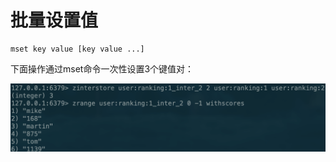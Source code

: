# 批量设置值

```text
mset key value [key value ...]
```

下面操作通过mset命令一次性设置3个键值对：

![](../../.gitbook/assets/image%20%2860%29.png)

